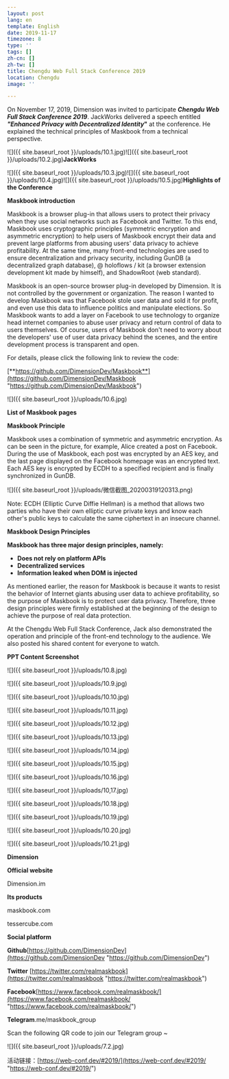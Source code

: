 ```yaml
---
layout: post
lang: en
template: English
date: 2019-11-17
timezone: 8
type: ''
tags: []
zh-cn: []
zh-tw: []
title: Chengdu Web Full Stack Conference 2019
location: Chengdu
image: ''

---
```

On November 17, 2019, Dimension was invited to participate **_Chengdu Web Full Stack Conference 2019_**. JackWorks delivered a speech entitled **_"Enhanced Privacy with Decentralized Identity_"** at the conference. He explained the technical principles of Maskbook from a technical perspective.

![]({{ site.baseurl_root }}/uploads/10.1.jpg)![]({{ site.baseurl_root }}/uploads/10.2.jpg)**JackWorks**

![]({{ site.baseurl_root }}/uploads/10.3.jpg)![]({{ site.baseurl_root }}/uploads/10.4.jpg)![]({{ site.baseurl_root }}/uploads/10.5.jpg)**Highlights of the Conference**

**Maskbook introduction**

Maskbook is a browser plug-in that allows users to protect their privacy when they use social networks such as Facebook and Twitter. To this end, Maskbook uses cryptographic principles (symmetric encryption and asymmetric encryption) to help users of Maskbook encrypt their data and prevent large platforms from abusing users' data privacy to achieve profitability. At the same time, many front-end technologies are used to ensure decentralization and privacy security, including GunDB (a decentralized graph database), @ holoflows / kit (a browser extension development kit made by himself), and ShadowRoot (web standard).

Maskbook is an open-source browser plug-in developed by Dimension. It is not controlled by the government or organization. The reason I wanted to develop Maskbook was that Facebook stole user data and sold it for profit, and even use this data to influence politics and manipulate elections. So Maskbook wants to add a layer on Facebook to use technology to organize head internet companies to abuse user privacy and return control of data to users themselves. Of course, users of Maskbook don't need to worry about the developers' use of user data privacy behind the scenes, and the entire development process is transparent and open.

For details, please click the following link to review the code:

[**https://github.com/DimensionDev/Maskbook**](https://github.com/DimensionDev/Maskbook "https://github.com/DimensionDev/Maskbook")

![]({{ site.baseurl_root }}/uploads/10.6.jpg)

**List of Maskbook pages**

**Maskbook Principle**

Maskbook uses a combination of symmetric and asymmetric encryption. As can be seen in the picture, for example, Alice created a post on Facebook. During the use of Maskbook, each post was encrypted by an AES key, and the last page displayed on the Facebook homepage was an encrypted text. Each AES key is encrypted by ECDH to a specified recipient and is finally synchronized in GunDB.

![]({{ site.baseurl_root }}/uploads/微信截图_20200319120313.png)

Note: ECDH (Elliptic Curve Diffie Hellman) is a method that allows two parties who have their own elliptic curve private keys and know each other's public keys to calculate the same ciphertext in an insecure channel.

**Maskbook Design Principles**

  **Maskbook has three major design principles, namely:**

*   **Does not rely on platform APIs**
*   **Decentralized services**
*   **Information leaked when DOM is injected**

As mentioned earlier, the reason for Maskbook is because it wants to resist the behavior of Internet giants abusing user data to achieve profitability, so the purpose of Maskbook is to protect user data privacy. Therefore, three design principles were firmly established at the beginning of the design to achieve the purpose of real data protection.

At the Chengdu Web Full Stack Conference, Jack also demonstrated the operation and principle of the front-end technology to the audience. We also posted his shared content for everyone to watch.

**PPT Content Screenshot**

![]({{ site.baseurl_root }}/uploads/10.8.jpg)

![]({{ site.baseurl_root }}/uploads/10.9.jpg)

![]({{ site.baseurl_root }}/uploads/10.10.jpg)

![]({{ site.baseurl_root }}/uploads/10.11.jpg)

![]({{ site.baseurl_root }}/uploads/10.12.jpg)

![]({{ site.baseurl_root }}/uploads/10.13.jpg)

![]({{ site.baseurl_root }}/uploads/10.14.jpg)

![]({{ site.baseurl_root }}/uploads/10.15.jpg)

![]({{ site.baseurl_root }}/uploads/10.16.jpg)

![]({{ site.baseurl_root }}/uploads/10,17.jpg)

![]({{ site.baseurl_root }}/uploads/10.18.jpg)

![]({{ site.baseurl_root }}/uploads/10.19.jpg)

![]({{ site.baseurl_root }}/uploads/10.20.jpg)

![]({{ site.baseurl_root }}/uploads/10.21.jpg)

**Dimension**

**Official website**

Dimension.im

**Its products**

maskbook.com

tessercube.com

**Social platform**

**Github**[https://github.com/DimensionDev](https://github.com/DimensionDev "https://github.com/DimensionDev")

**Twitter** [https://twitter.com/realmaskbook](https://twitter.com/realmaskbook "https://twitter.com/realmaskbook")

**Facebook**[https://www.facebook.com/realmaskbook/](https://www.facebook.com/realmaskbook/ "https://www.facebook.com/realmaskbook/")

**Telegram**.me/maskbook_group

Scan the following QR code to join our Telegram group \~

![]({{ site.baseurl_root }}/uploads/7.2.jpg)

活动链接：[https://web-conf.dev/#2019/](https://web-conf.dev/#2019/ "https://web-conf.dev/#2019/")